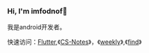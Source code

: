### Hi, I'm imfodnof👋

我是android开发者。

快速访问：[Flutter](https://github.com/flutter/flutter),《[CS-Notes](https://github.com/CyC2018/CS-Notes)》，《[weekly](https://www.yuque.com/ruanyf/weekly)》,《[find](https://www.yuque.com/Imfondof/find)》

<!--
**Imfondof/imfondof** is a ✨ _special_ ✨ repository because its `README.md` (this file) appears on your GitHub profile.

Here are some ideas to get you started:

- 🔭 I’m currently working on ...
- 🌱 I’m currently learning ...
- 👯 I’m looking to collaborate on ...
- 🤔 I’m looking for help with ...
- 💬 Ask me about ...
- 📫 How to reach me: ...
- 😄 Pronouns: ...
- ⚡ Fun fact: ...
-->
